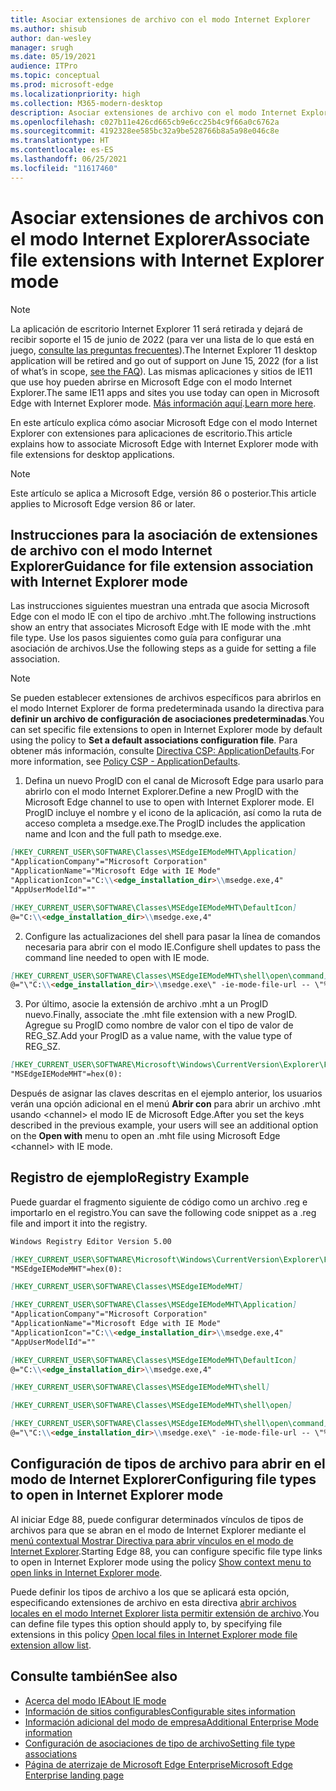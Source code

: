 ```yaml
---
title: Asociar extensiones de archivo con el modo Internet Explorer
ms.author: shisub
author: dan-wesley
manager: srugh
ms.date: 05/19/2021
audience: ITPro
ms.topic: conceptual
ms.prod: microsoft-edge
ms.localizationpriority: high
ms.collection: M365-modern-desktop
description: Asociar extensiones de archivo con el modo Internet Explorer
ms.openlocfilehash: c027b11e426cd665cb9e6cc25b4c9f66a0c6762a
ms.sourcegitcommit: 4192328ee585bc32a9be528766b8a5a98e046c8e
ms.translationtype: HT
ms.contentlocale: es-ES
ms.lasthandoff: 06/25/2021
ms.locfileid: "11617460"
---
```

# <a name="associate-file-extensions-with-internet-explorer-mode"></a><span data-ttu-id="10723-103">Asociar extensiones de archivos con el modo Internet Explorer</span><span class="sxs-lookup"><span data-stu-id="10723-103">Associate file extensions with Internet Explorer mode</span></span>

>[!Note]
> <span data-ttu-id="10723-104">La aplicación de escritorio Internet Explorer 11 será retirada y dejará de recibir soporte el 15 de junio de 2022 (para ver una lista de lo que está en juego, [ consulte las preguntas frecuentes](https://techcommunity.microsoft.com/t5/windows-it-pro-blog/internet-explorer-11-desktop-app-retirement-faq/ba-p/2366549)).</span><span class="sxs-lookup"><span data-stu-id="10723-104">The Internet Explorer 11 desktop application will be retired and go out of support on June 15, 2022 (for a list of what’s in scope, [see the FAQ](https://techcommunity.microsoft.com/t5/windows-it-pro-blog/internet-explorer-11-desktop-app-retirement-faq/ba-p/2366549)).</span></span> <span data-ttu-id="10723-105">Las mismas aplicaciones y sitios de IE11 que use hoy pueden abrirse en Microsoft Edge con el modo Internet Explorer.</span><span class="sxs-lookup"><span data-stu-id="10723-105">The same IE11 apps and sites you use today can open in Microsoft Edge with Internet Explorer mode.</span></span> <span data-ttu-id="10723-106">[Más información aquí](https://blogs.windows.com/windowsexperience/2021/05/19/the-future-of-internet-explorer-on-windows-10-is-in-microsoft-edge/).</span><span class="sxs-lookup"><span data-stu-id="10723-106">[Learn more here](https://blogs.windows.com/windowsexperience/2021/05/19/the-future-of-internet-explorer-on-windows-10-is-in-microsoft-edge/).</span></span>

<span data-ttu-id="10723-107">En este artículo explica cómo asociar Microsoft Edge con el modo Internet Explorer con extensiones para aplicaciones de escritorio.</span><span class="sxs-lookup"><span data-stu-id="10723-107">This article explains how to associate Microsoft Edge with Internet Explorer mode with file extensions for desktop applications.</span></span>

> [!NOTE]
> <span data-ttu-id="10723-108">Este artículo se aplica a Microsoft Edge, versión 86 o posterior.</span><span class="sxs-lookup"><span data-stu-id="10723-108">This article applies to Microsoft Edge version 86 or later.</span></span>

## <a name="guidance-for-file-extension-association-with-internet-explorer-mode"></a><span data-ttu-id="10723-109">Instrucciones para la asociación de extensiones de archivo con el modo Internet Explorer</span><span class="sxs-lookup"><span data-stu-id="10723-109">Guidance for file extension association with Internet Explorer mode</span></span>

<span data-ttu-id="10723-110">Las instrucciones siguientes muestran una entrada que asocia Microsoft Edge con el modo IE con el tipo de archivo .mht.</span><span class="sxs-lookup"><span data-stu-id="10723-110">The following instructions show an entry that associates Microsoft Edge with IE mode with the .mht file type.</span></span> <span data-ttu-id="10723-111">Use los pasos siguientes como guía para configurar una asociación de archivos.</span><span class="sxs-lookup"><span data-stu-id="10723-111">Use the following steps as a guide for setting a file association.</span></span>

> [!NOTE]
> <span data-ttu-id="10723-112">Se pueden establecer extensiones de archivos específicos para abrirlos en el modo Internet Explorer de forma predeterminada usando la directiva para **definir un archivo de configuración de asociaciones predeterminadas**.</span><span class="sxs-lookup"><span data-stu-id="10723-112">You can set specific file extensions to open in Internet Explorer mode by default using the policy to **Set a default associations configuration file**.</span></span> <span data-ttu-id="10723-113">Para obtener más información, consulte [Directiva CSP: ApplicationDefaults](/windows/client-management/mdm/policy-csp-applicationdefaults#applicationdefaults-defaultassociationsconfiguration).</span><span class="sxs-lookup"><span data-stu-id="10723-113">For more information, see [Policy CSP - ApplicationDefaults](/windows/client-management/mdm/policy-csp-applicationdefaults#applicationdefaults-defaultassociationsconfiguration).</span></span>

1. <span data-ttu-id="10723-114">Defina un nuevo ProgID con el canal de Microsoft Edge para usarlo para abrirlo con el modo Internet Explorer.</span><span class="sxs-lookup"><span data-stu-id="10723-114">Define a new ProgID with the Microsoft Edge channel to use to open with Internet Explorer mode.</span></span> <span data-ttu-id="10723-115">El ProgID incluye el nombre y el icono de la aplicación, así como la ruta de acceso completa a msedge.exe.</span><span class="sxs-lookup"><span data-stu-id="10723-115">The ProgID includes the application name and Icon and the full path to msedge.exe.</span></span>

```markdown
[HKEY_CURRENT_USER\SOFTWARE\Classes\MSEdgeIEModeMHT\Application]
"ApplicationCompany"="Microsoft Corporation"
"ApplicationName"="Microsoft Edge with IE Mode"
"ApplicationIcon"="C:\\<edge_installation_dir>\\msedge.exe,4"
"AppUserModelId"=""
```

```markdown
[HKEY_CURRENT_USER\SOFTWARE\Classes\MSEdgeIEModeMHT\DefaultIcon]
@="C:\\<edge_installation_dir>\\msedge.exe,4"
```

2. <span data-ttu-id="10723-116">Configure las actualizaciones del shell para pasar la línea de comandos necesaria para abrir con el modo IE.</span><span class="sxs-lookup"><span data-stu-id="10723-116">Configure shell updates to pass the command line needed to open with IE mode.</span></span>

```markdown
[HKEY_CURRENT_USER\SOFTWARE\Classes\MSEdgeIEModeMHT\shell\open\command]
@="\"C:\\<edge_installation_dir>\\msedge.exe\" -ie-mode-file-url -- \"%1\""
```

3. <span data-ttu-id="10723-117">Por último, asocie la extensión de archivo .mht a un ProgID nuevo.</span><span class="sxs-lookup"><span data-stu-id="10723-117">Finally, associate the .mht file extension with a new ProgID.</span></span> <span data-ttu-id="10723-118">Agregue su ProgID como nombre de valor con el tipo de valor de REG_SZ.</span><span class="sxs-lookup"><span data-stu-id="10723-118">Add your ProgID as a value name, with the value type of REG_SZ.</span></span>

```markdown
[HKEY_CURRENT_USER\SOFTWARE\Microsoft\Windows\CurrentVersion\Explorer\FileExts\.mht\OpenWithProgids]
"MSEdgeIEModeMHT"=hex(0):
```

<span data-ttu-id="10723-119">Después de asignar las claves descritas en el ejemplo anterior, los usuarios verán una opción adicional en el menú **Abrir con** para abrir un archivo .mht usando \<channel\> el modo IE de Microsoft Edge.</span><span class="sxs-lookup"><span data-stu-id="10723-119">After you set the keys described in the previous example, your users will see an additional option on the **Open with** menu to open an .mht file using Microsoft Edge \<channel\> with IE mode.</span></span>

## <a name="registry-example"></a><span data-ttu-id="10723-120">Registro de ejemplo</span><span class="sxs-lookup"><span data-stu-id="10723-120">Registry Example</span></span>

<span data-ttu-id="10723-121">Puede guardar el fragmento siguiente de código como un archivo .reg e importarlo en el registro.</span><span class="sxs-lookup"><span data-stu-id="10723-121">You can save the following code snippet as a .reg file and import it into the registry.</span></span>

```markdown
Windows Registry Editor Version 5.00

[HKEY_CURRENT_USER\SOFTWARE\Microsoft\Windows\CurrentVersion\Explorer\FileExts\.mht\OpenWithProgids]
"MSEdgeIEModeMHT"=hex(0):

[HKEY_CURRENT_USER\SOFTWARE\Classes\MSEdgeIEModeMHT]

[HKEY_CURRENT_USER\SOFTWARE\Classes\MSEdgeIEModeMHT\Application]
"ApplicationCompany"="Microsoft Corporation"
"ApplicationName"="Microsoft Edge with IE Mode"
"ApplicationIcon"="C:\\<edge_installation_dir>\\msedge.exe,4"
"AppUserModelId"=""

[HKEY_CURRENT_USER\SOFTWARE\Classes\MSEdgeIEModeMHT\DefaultIcon]
@="C:\\<edge_installation_dir>\\msedge.exe,4"

[HKEY_CURRENT_USER\SOFTWARE\Classes\MSEdgeIEModeMHT\shell]

[HKEY_CURRENT_USER\SOFTWARE\Classes\MSEdgeIEModeMHT\shell\open]

[HKEY_CURRENT_USER\SOFTWARE\Classes\MSEdgeIEModeMHT\shell\open\command]
@="\"C:\\<edge_installation_dir>\\msedge.exe\" -ie-mode-file-url -- \"%1\""

```

## <a name="configuring-file-types-to-open-in-internet-explorer-mode"></a><span data-ttu-id="10723-122">Configuración de tipos de archivo para abrir en el modo de Internet Explorer</span><span class="sxs-lookup"><span data-stu-id="10723-122">Configuring file types to open in Internet Explorer mode</span></span>

<span data-ttu-id="10723-123">Al iniciar Edge 88, puede configurar determinados vínculos de tipos de archivos para que se abran en el modo de Internet Explorer mediante el [menú contextual Mostrar Directiva para abrir vínculos en el modo de Internet Explorer](./microsoft-edge-policies.md#internetexplorerintegrationreloadiniemodeallowed).</span><span class="sxs-lookup"><span data-stu-id="10723-123">Starting Edge 88, you can configure specific file type links to open in Internet Explorer mode using the policy [Show context menu to open links in Internet Explorer mode](./microsoft-edge-policies.md#internetexplorerintegrationreloadiniemodeallowed).</span></span>

<span data-ttu-id="10723-124">Puede definir los tipos de archivo a los que se aplicará esta opción, especificando extensiones de archivo en esta directiva [abrir archivos locales en el modo Internet Explorer lista permitir extensión de archivo](./microsoft-edge-policies.md#internetexplorerintegrationlocalfileextensionallowlist).</span><span class="sxs-lookup"><span data-stu-id="10723-124">You can define file types this option should apply to, by specifying file extensions in this policy [Open local files in Internet Explorer mode file extension allow list](./microsoft-edge-policies.md#internetexplorerintegrationlocalfileextensionallowlist).</span></span> 

## <a name="see-also"></a><span data-ttu-id="10723-125">Consulte también</span><span class="sxs-lookup"><span data-stu-id="10723-125">See also</span></span>

- [<span data-ttu-id="10723-126">Acerca del modo IE</span><span class="sxs-lookup"><span data-stu-id="10723-126">About IE mode</span></span>](./edge-ie-mode.md)
- [<span data-ttu-id="10723-127">Información de sitios configurables</span><span class="sxs-lookup"><span data-stu-id="10723-127">Configurable sites information</span></span>](./edge-learnmore-configurable-sites-ie-mode.md)
- [<span data-ttu-id="10723-128">Información adicional del modo de empresa</span><span class="sxs-lookup"><span data-stu-id="10723-128">Additional Enterprise Mode information</span></span>](/internet-explorer/ie11-deploy-guide/enterprise-mode-overview-for-ie11)
- [<span data-ttu-id="10723-129">Configuración de asociaciones de tipo de archivo</span><span class="sxs-lookup"><span data-stu-id="10723-129">Setting file type associations</span></span>](/windows/win32/shell/fa-file-types)
- [<span data-ttu-id="10723-130">Página de aterrizaje de Microsoft Edge Enterprise</span><span class="sxs-lookup"><span data-stu-id="10723-130">Microsoft Edge Enterprise landing page</span></span>](https://aka.ms/EdgeEnterprise)